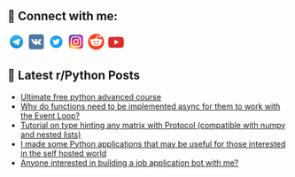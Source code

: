 ## 🔎 Connect with me:
[<img src="https://github.com/bullbesh/bullbesh/blob/main/images/Telegram.png" width="32" height="32" />](https://t.me/bullbesh)
[<img src="https://github.com/bullbesh/bullbesh/blob/main/images/VK.png" width="32" height="32" />](https://vk.com/bullbesh)
[<img src="https://github.com/bullbesh/bullbesh/blob/main/images/Twitter.png" width="32" height="32" />](https://twitter.com/bullbesh1)
[<img src="https://github.com/bullbesh/bullbesh/blob/main/images/Instagram.png" width="32" height="32" />](https://www.instagram.com/bullbesh)
[<img src="https://github.com/bullbesh/bullbesh/blob/main/images/Reddit.png" width="32" height="32" />](https://www.reddit.com/user/bullbesh)
[<img src="https://github.com/bullbesh/bullbesh/blob/main/images/YouTube.png" width="32" height="32" />](https://www.youtube.com/channel/UCtfjRs6uzgq5mfm8S06WTcg)

## 📕 Latest r/Python Posts
<!-- BLOG-POST-LIST:START -->
- [Ultimate free python advanced course](https://www.reddit.com/r/Python/comments/1ft5efv/ultimate_free_python_advanced_course/)
- [Why do functions need to be implemented async for them to work with the Event Loop?](https://www.reddit.com/r/Python/comments/1ft56pe/why_do_functions_need_to_be_implemented_async_for/)
- [Tutorial on type hinting any matrix with Protocol &lpar;compatible with numpy and nested lists&rpar;](https://www.reddit.com/r/Python/comments/1ft3yar/tutorial_on_type_hinting_any_matrix_with_protocol/)
- [I made some Python applications that may be useful for those interested in the self hosted world](https://www.reddit.com/r/Python/comments/1ft3i1o/i_made_some_python_applications_that_may_be/)
- [Anyone interested in building a job application bot with me?](https://www.reddit.com/r/Python/comments/1ft26y0/anyone_interested_in_building_a_job_application/)
<!-- BLOG-POST-LIST:END -->
